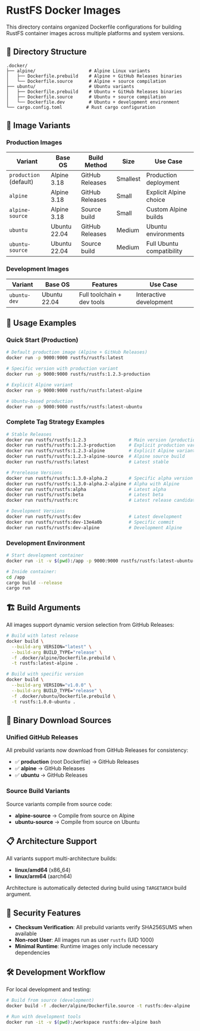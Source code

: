 # RustFS Docker Images

This directory contains organized Dockerfile configurations for building RustFS container images across multiple platforms and system versions.

## 📁 Directory Structure

```
.docker/
├── alpine/                    # Alpine Linux variants
│   ├── Dockerfile.prebuild    # Alpine + GitHub Releases binaries
│   └── Dockerfile.source      # Alpine + source compilation
├── ubuntu/                    # Ubuntu variants
│   ├── Dockerfile.prebuild    # Ubuntu + GitHub Releases binaries
│   ├── Dockerfile.source      # Ubuntu + source compilation
│   └── Dockerfile.dev         # Ubuntu + development environment
└── cargo.config.toml         # Rust cargo configuration
```

## 🎯 Image Variants

### Production Images

| Variant | Base OS | Build Method | Size | Use Case |
|---------|---------|--------------|------|----------|
| `production` (default) | Alpine 3.18 | GitHub Releases | Smallest | Production deployment |
| `alpine` | Alpine 3.18 | GitHub Releases | Small | Explicit Alpine choice |
| `alpine-source` | Alpine 3.18 | Source build | Small | Custom Alpine builds |
| `ubuntu` | Ubuntu 22.04 | GitHub Releases | Medium | Ubuntu environments |
| `ubuntu-source` | Ubuntu 22.04 | Source build | Medium | Full Ubuntu compatibility |

### Development Images

| Variant | Base OS | Features | Use Case |
|---------|---------|----------|----------|
| `ubuntu-dev` | Ubuntu 22.04 | Full toolchain + dev tools | Interactive development |

## 🚀 Usage Examples

### Quick Start (Production)

```bash
# Default production image (Alpine + GitHub Releases)
docker run -p 9000:9000 rustfs/rustfs:latest

# Specific version with production variant
docker run -p 9000:9000 rustfs/rustfs:1.2.3-production

# Explicit Alpine variant
docker run -p 9000:9000 rustfs/rustfs:latest-alpine

# Ubuntu-based production
docker run -p 9000:9000 rustfs/rustfs:latest-ubuntu
```

### Complete Tag Strategy Examples

```bash
# Stable Releases
docker run rustfs/rustfs:1.2.3                # Main version (production)
docker run rustfs/rustfs:1.2.3-production     # Explicit production variant
docker run rustfs/rustfs:1.2.3-alpine         # Explicit Alpine variant
docker run rustfs/rustfs:1.2.3-alpine-source  # Alpine source build
docker run rustfs/rustfs:latest               # Latest stable

# Prerelease Versions
docker run rustfs/rustfs:1.3.0-alpha.2        # Specific alpha version
docker run rustfs/rustfs:1.3.0-alpha.2-alpine # Alpha with Alpine
docker run rustfs/rustfs:alpha                # Latest alpha
docker run rustfs/rustfs:beta                 # Latest beta
docker run rustfs/rustfs:rc                   # Latest release candidate

# Development Versions
docker run rustfs/rustfs:dev                  # Latest development
docker run rustfs/rustfs:dev-13e4a0b          # Specific commit
docker run rustfs/rustfs:dev-alpine           # Development Alpine
```

### Development Environment

```bash
# Start development container
docker run -it -v $(pwd):/app -p 9000:9000 rustfs/rustfs:latest-ubuntu-dev

# Inside container:
cd /app
cargo build --release
cargo run
```

## 🏗️ Build Arguments

All images support dynamic version selection from GitHub Releases:

```bash
# Build with latest release
docker build \
  --build-arg VERSION="latest" \
  --build-arg BUILD_TYPE="release" \
  -f .docker/alpine/Dockerfile.prebuild \
  -t rustfs:latest-alpine .

# Build with specific version
docker build \
  --build-arg VERSION="v1.0.0" \
  --build-arg BUILD_TYPE="release" \
  -f .docker/ubuntu/Dockerfile.prebuild \
  -t rustfs:1.0.0-ubuntu .
```

## 🔧 Binary Download Sources

### Unified GitHub Releases

All prebuild variants now download from GitHub Releases for consistency:

- ✅ **production** (root Dockerfile) → GitHub Releases
- ✅ **alpine** → GitHub Releases
- ✅ **ubuntu** → GitHub Releases

### Source Build Variants

Source variants compile from source code:

- **alpine-source** → Compile from source on Alpine
- **ubuntu-source** → Compile from source on Ubuntu

## 📋 Architecture Support

All variants support multi-architecture builds:

- **linux/amd64** (x86_64)
- **linux/arm64** (aarch64)

Architecture is automatically detected during build using `TARGETARCH` build argument.

## 🔐 Security Features

- **Checksum Verification**: All prebuild variants verify SHA256SUMS when available
- **Non-root User**: All images run as user `rustfs` (UID 1000)
- **Minimal Runtime**: Runtime images only include necessary dependencies

## 🛠️ Development Workflow

For local development and testing:

```bash
# Build from source (development)
docker build -f .docker/alpine/Dockerfile.source -t rustfs:dev-alpine .

# Run with development tools
docker run -it -v $(pwd):/workspace rustfs:dev-alpine bash
```
